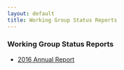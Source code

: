 ```yaml
---
layout: default
title: Working Group Status Reports
---
```


### Working Group Status Reports

* [2016 Annual Report]({{site.url}}/Data/pdf/DREAM_Annual_Report_2016.pdf)